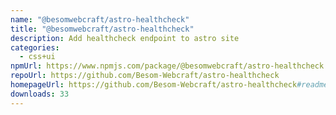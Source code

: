 ```yaml
---
name: "@besomwebcraft/astro-healthcheck"
title: "@besomwebcraft/astro-healthcheck"
description: Add healthcheck endpoint to astro site
categories:
  - css+ui
npmUrl: https://www.npmjs.com/package/@besomwebcraft/astro-healthcheck
repoUrl: https://github.com/Besom-Webcraft/astro-healthcheck
homepageUrl: https://github.com/Besom-Webcraft/astro-healthcheck#readme
downloads: 33
---
```

